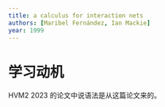 ```yaml
---
title: a calculus for interaction nets
authors: [Maribel Fernández, Ian Mackie]
year: 1999
---
```


# 学习动机

HVM2 2023 的论文中说语法是从这篇论文来的。
